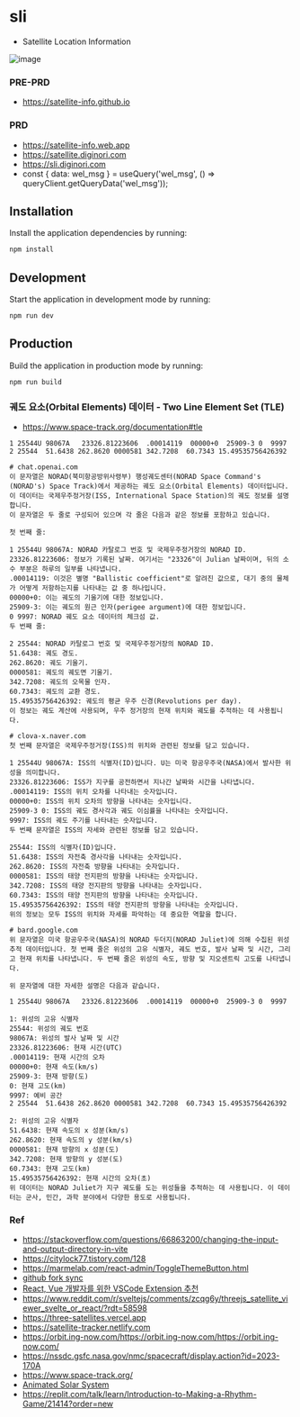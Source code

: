 # sli
- Satellite Location Information

![image](https://github.com/satellite-info/satellite-info.github.io/assets/87309910/f2216aef-54a8-43ba-8731-e097987f807a)

### PRE-PRD
- https://satellite-info.github.io

### PRD 
- https://satellite-info.web.app
- https://satellite.diginori.com
- https://sli.diginori.com
- const { data: wel_msg } = useQuery('wel_msg', () => queryClient.getQueryData('wel_msg'));

## Installation
Install the application dependencies by running:

```sh
npm install
```

## Development
Start the application in development mode by running:

```sh
npm run dev
```

## Production
Build the application in production mode by running:

```sh
npm run build
```


### 궤도 요소(Orbital Elements) 데이터 - Two Line Element Set (TLE)
- https://www.space-track.org/documentation#tle
```angular2html
1 25544U 98067A   23326.81223606  .00014119  00000+0  25909-3 0  9997
2 25544  51.6438 262.8620 0000581 342.7208  60.7343 15.49535756426392

# chat.openai.com
이 문자열은 NORAD(북미항공방위사령부) 행성궤도센터(NORAD Space Command's (NORAD's) Space Track)에서 제공하는 궤도 요소(Orbital Elements) 데이터입니다. 
이 데이터는 국제우주정거장(ISS, International Space Station)의 궤도 정보를 설명합니다. 
이 문자열은 두 줄로 구성되어 있으며 각 줄은 다음과 같은 정보를 포함하고 있습니다.

첫 번째 줄:

1 25544U 98067A: NORAD 카탈로그 번호 및 국제우주정거장의 NORAD ID.
23326.81223606: 정보가 기록된 날짜. 여기서는 "23326"이 Julian 날짜이며, 뒤의 소수 부분은 하루의 일부를 나타냅니다.
.00014119: 이것은 별명 "Ballistic coefficient"로 알려진 값으로, 대기 중의 물체가 어떻게 저항하는지를 나타내는 값 중 하나입니다.
00000+0: 이는 궤도의 기울기에 대한 정보입니다.
25909-3: 이는 궤도의 원근 인자(perigee argument)에 대한 정보입니다.
0 9997: NORAD 궤도 요소 데이터의 체크섬 값.
두 번째 줄:

2 25544: NORAD 카탈로그 번호 및 국제우주정거장의 NORAD ID.
51.6438: 궤도 경도.
262.8620: 궤도 기울기.
0000581: 궤도의 궤도면 기울기.
342.7208: 궤도의 오목물 인자.
60.7343: 궤도의 교환 경도.
15.49535756426392: 궤도의 평균 우주 신경(Revolutions per day).
이 정보는 궤도 계산에 사용되며, 우주 정거장의 현재 위치와 궤도를 추적하는 데 사용됩니다.

# clova-x.naver.com
첫 번째 문자열은 국제우주정거장(ISS)의 위치와 관련된 정보를 담고 있습니다.

1 25544U 98067A: ISS의 식별자(ID)입니다. U는 미국 항공우주국(NASA)에서 발사한 위성을 의미합니다.
23326.81223606: ISS가 지구를 공전하면서 지나간 날짜와 시간을 나타냅니다.
.00014119: ISS의 위치 오차를 나타내는 숫자입니다.
00000+0: ISS의 위치 오차의 방향을 나타내는 숫자입니다.
25909-3 0: ISS의 궤도 경사각과 궤도 이심률을 나타내는 숫자입니다.
9997: ISS의 궤도 주기를 나타내는 숫자입니다.
두 번째 문자열은 ISS의 자세와 관련된 정보를 담고 있습니다.

25544: ISS의 식별자(ID)입니다.
51.6438: ISS의 자전축 경사각을 나타내는 숫자입니다.
262.8620: ISS의 자전축 방향을 나타내는 숫자입니다.
0000581: ISS의 태양 전지판의 방향을 나타내는 숫자입니다.
342.7208: ISS의 태양 전지판의 방향을 나타내는 숫자입니다.
60.7343: ISS의 태양 전지판의 방향을 나타내는 숫자입니다.
15.49535756426392: ISS의 태양 전지판의 방향을 나타내는 숫자입니다.
위의 정보는 모두 ISS의 위치와 자세를 파악하는 데 중요한 역할을 합니다.

# bard.google.com
위 문자열은 미국 항공우주국(NASA)의 NORAD 두더지(NORAD Juliet)에 의해 수집된 위성 추적 데이터입니다. 첫 번째 줄은 위성의 고유 식별자, 궤도 번호, 발사 날짜 및 시간, 그리고 현재 위치를 나타냅니다. 두 번째 줄은 위성의 속도, 방향 및 지오센트릭 고도를 나타냅니다.

위 문자열에 대한 자세한 설명은 다음과 같습니다.

1 25544U 98067A   23326.81223606  .00014119  00000+0  25909-3 0  9997

1: 위성의 고유 식별자
25544: 위성의 궤도 번호
98067A: 위성의 발사 날짜 및 시간
23326.81223606: 현재 시간(UTC)
.00014119: 현재 시간의 오차
00000+0: 현재 속도(km/s)
25909-3: 현재 방향(도)
0: 현재 고도(km)
9997: 예비 공간
2 25544  51.6438 262.8620 0000581 342.7208  60.7343 15.49535756426392

2: 위성의 고유 식별자
51.6438: 현재 속도의 x 성분(km/s)
262.8620: 현재 속도의 y 성분(km/s)
0000581: 현재 방향의 x 성분(도)
342.7208: 현재 방향의 y 성분(도)
60.7343: 현재 고도(km)
15.49535756426392: 현재 시간의 오차(초)
위 데이터는 NORAD Juliet가 지구 궤도를 도는 위성들을 추적하는 데 사용됩니다. 이 데이터는 군사, 민간, 과학 분야에서 다양한 용도로 사용됩니다.

```


### Ref
- https://stackoverflow.com/questions/66863200/changing-the-input-and-output-directory-in-vite
- https://citylock77.tistory.com/128
- https://marmelab.com/react-admin/ToggleThemeButton.html
- [github fork sync](https://velog.io/@yourmean/TIL-Github-Fork%ED%95%9C-Repository-Update-%ED%95%98%EA%B8%B0)
- [React, Vue 개발자를 위한 VSCode Extension 추천](https://violetboralee.medium.com/react-%EA%B0%9C%EB%B0%9C%EC%9E%90%EB%A5%BC-%EC%9C%84%ED%95%9C-vscode-extension-f50474b1cfac)
- https://www.reddit.com/r/sveltejs/comments/zcqg6y/threejs_satellite_viewer_svelte_or_react/?rdt=58598
- https://three-satellites.vercel.app
- https://satellite-tracker.netlify.com
- https://orbit.ing-now.com/https://orbit.ing-now.com/https://orbit.ing-now.com/
- https://nssdc.gsfc.nasa.gov/nmc/spacecraft/display.action?id=2023-170A
- https://www.space-track.org/
- [Animated Solar System](https://medium.com/geekculture/build-3d-apps-with-react-animated-solar-system-part-1-c4c394a8574c)
- https://replit.com/talk/learn/Introduction-to-Making-a-Rhythm-Game/21414?order=new
